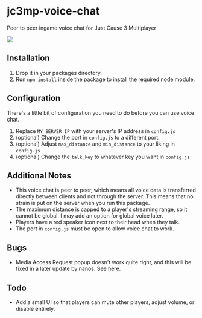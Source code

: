 # jc3mp-voice-chat
Peer to peer ingame voice chat for Just Cause 3 Multiplayer

![](https://i.imgur.com/zha9X7c.png)

## Installation
1. Drop it in your packages directory.
2. Run `npm install` inside the package to install the required node module.

## Configuration
There's a little bit of configuration you need to do before you can use voice chat.

1. Replace `MY SERVER IP` with your server's IP address in `config.js`
2. (optional) Change the port in `config.js` to a different port.
3. (optional) Adjust `max_distance` and `min_distance` to your liking in `config.js`
4. (optional) Change the `talk_key` to whatever key you want in `config.js`

## Additional Notes
- This voice chat is peer to peer, which means all voice data is transferred directly between clients and not through the server. This means that no strain is put on the server when you run this package.
- The maximum distance is capped to a player's streaming range, so it cannot be global. I may add an option for global voice later.
- Players have a red speaker icon next to their head when they talk.
- The port in `config.js` must be open to allow voice chat to work.

## Bugs
- Media Access Request popup doesn't work quite right, and this will be fixed in a later update by nanos. See [here](https://gitlab.nanos.io/jc3mp/bugs/issues/494).

## Todo
- Add a small UI so that players can mute other players, adjust volume, or disable entirely.